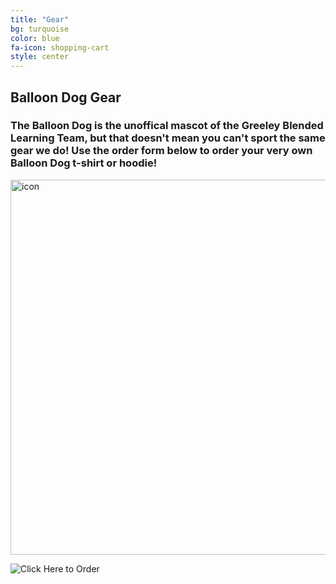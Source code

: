 ```yaml
---
title: "Gear"
bg: turquoise
color: blue
fa-icon: shopping-cart
style: center
---
```

## Balloon Dog Gear

### The Balloon Dog is the unoffical mascot of the Greeley Blended Learning Team, but that doesn't mean you can't sport the same gear we do! Use the order form below to order your very own Balloon Dog t-shirt or hoodie!

<a href="https://www.customink.com/g/cfn0-00as-dxc9" target="_blank">
   <img src="https://www.customink.com/designs/proofs/cfn0-00as-dxc9/front.jpg?product_id=291906" alt="icon" style="width:600px;">
</a>

![Click Here to Order](https://www.customink.com/g/cfn0-00as-dxc9)

